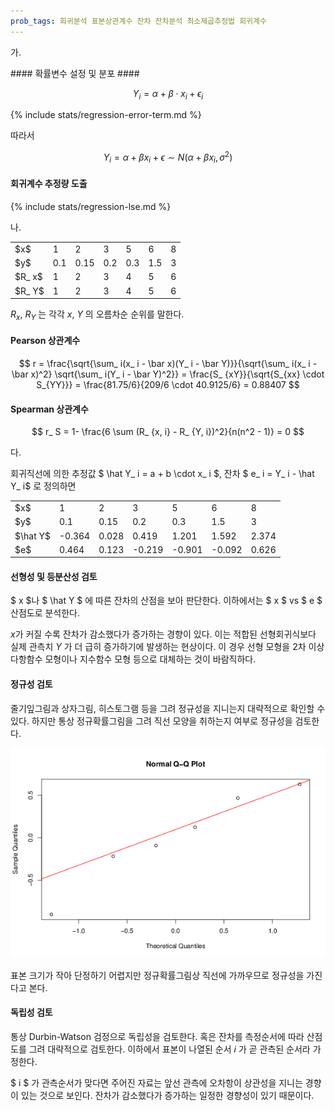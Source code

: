 ```yaml
---
prob_tags: 회귀분석 표본상관계수 잔차 잔차분석 최소제곱추정법 회귀계수
---
```

가.

<div>
#### 확률변수 설정 및 분포 ####

$$ Y_ i = \alpha + \beta \cdot x_ i + \epsilon_ i $$

{% include stats/regression-error-term.md %}

따라서

$$ Y_ i = \alpha + \beta x_ i + \epsilon \sim N( \alpha+\beta x_ i, \sigma ^2) $$

#### 회귀계수 추정량 도출 ####

{% include stats/regression-lse.md %}

<div id="chart_div1" class="chart"></div>
<script type="text/javascript">
google.load("visualization", "1", {packages:["corechart"]});
google.setOnLoadCallback(drawChart);
function drawChart() {
var data = google.visualization.arrayToDataTable([
  ['x', 'Y'],
  [ 1, 0.1 ],
  [ 2, 0.15 ],
  [ 3, 0.2 ],
  [ 5, 0.3 ],
  [ 6, 1.5 ],
  [ 8,  3]
]);

var options = {
  hAxis: {title: 'x', minValue: 0, maxValue: 9},
  vAxis: {title: 'Y', minValue: 0, maxValue: 4},
  trendlines: { 0: {type: 'linear', visibleInLegend: true} }
};

var chart = new google.visualization.ScatterChart(document.getElementById('chart_div1'));

chart.draw(data, options);
}
</script>

</div>

나.

<div>
<table>
<tr>
<td>$x$</td>
<td>1</td>
<td>2</td>
<td>3</td>
<td>5</td>
<td>6</td>
<td>8</td>
</tr>
<tr>
<td>$y$</td>
<td>0.1</td>
<td>0.15</td>
<td>0.2</td>
<td>0.3</td>
<td>1.5</td>
<td>3</td>
</tr>
<tr>
<td>$R_ x$</td>
<td>1</td>
<td>2</td>
<td>3</td>
<td>4</td>
<td>5</td>
<td>6</td>
</tr>
<tr>
<td>$R_ Y$</td>
<td>1</td>
<td>2</td>
<td>3</td>
<td>4</td>
<td>5</td>
<td>6</td>
</tr>
</table>

$R_ x$, $R_ Y$ 는 각각 $x$, $Y$ 의 오름차순 순위를 말한다.

#### Pearson 상관계수 ####

$$ r = \frac{\sqrt{\sum_ i(x_ i - \bar x)(Y_ i - \bar Y)}}{\sqrt{\sum_ i(x_ i - \bar x)^2} \sqrt{\sum_ i(Y_ i - \bar Y)^2}} = \frac{S_ {xY}}{\sqrt{S_{xx} \cdot S_{YY}}} = \frac{81.75/6}{209/6 \cdot 40.9125/6} = 0.88407 $$

#### Spearman 상관계수 ####

$$ r_ S = 1- \frac{6 \sum (R_ {x, i} - R_ {Y, i})^2}{n(n^2 - 1)} = 0 $$

</div>

다.

<div>
회귀직선에 의한 추정값 $ \hat Y_ i = a + b \cdot x_ i $, 잔차 $ e_ i = Y_ i - \hat Y_ i$ 로 정의하면

<table>
<tr>
<td>$x$</td>
<td>1</td>
<td>2</td>
<td>3</td>
<td>5</td>
<td>6</td>
<td>8</td>
</tr>
<tr>
<td>$y$</td>
<td>0.1</td>
<td>0.15</td>
<td>0.2</td>
<td>0.3</td>
<td>1.5</td>
<td>3</td>
</tr>
<tr>
<td>$\hat Y$</td>
<td>-0.364</td>
<td>0.028</td>
<td>0.419</td>
<td>1.201</td>
<td>1.592</td>
<td>2.374</td>
</tr>
<tr>
<td>$e$</td>
<td>0.464</td>
<td>0.123</td>
<td>-0.219</td>
<td>-0.901</td>
<td>-0.092</td>
<td>0.626</td>
</tr>
</table>

#### 선형성 및 등분산성 검토 ####
$ x $나 $ \hat Y $ 에 따른 잔차의 산점을 보아 판단한다. 이하에서는 $ x $ vs $ e $ 산점도로 분석한다.

<div id="chart_div2" class="chart"></div>
<script type="text/javascript">
google.load("visualization", "1", {packages:["corechart"]});
google.setOnLoadCallback(drawChart);
function drawChart() {
var data = google.visualization.arrayToDataTable([
  ['x', 'Y'],
  [ 1, 0.464 ],
  [ 2, 0.122 ],
  [ 3, -0.219 ],
  [ 5, -0.901 ],
  [ 6, -0.092 ],
  [ 8, 0.626 ]
]);

var options = {
  hAxis: {title: 'x', minValue: 0, maxValue: 9},
  vAxis: {title: 'e', minValue: -1, maxValue: 1},
  legend: 'none'
};

var chart = new google.visualization.ScatterChart(document.getElementById('chart_div2'));

chart.draw(data, options);
}
</script>

$x$가 커질 수록 잔차가 감소했다가 증가하는 경향이 있다.
이는 적합된 선형회귀식보다 실제 관측치 $Y$ 가 더 급히 증가하기에 발생하는 현상이다.
이 경우 선형 모형을 2차 이상 다항함수 모형이나 지수함수 모형 등으로 대체하는 것이 바람직하다.

#### 정규성 검토 ####
줄기잎그림과 상자그림, 히스토그램 등을 그려 정규성을 지니는지 대략적으로 확인할 수 있다.
하지만 통상 정규확률그림을 그려 직선 모양을 취하는지 여부로 정규성을 검토한다.

<img src="3-qq_plot.png" class="chart">

표본 크기가 작아 단정하기 어렵지만 정규확률그림상 직선에 가까우므로 정규성을 가진다고 본다.

#### 독립성 검토 ####
통상 Durbin-Watson 검정으로 독립성을 검토한다. 혹은 잔차를 측정순서에 따라 산점도를 그려 대략적으로 검토한다.
이하에서 표본이 나열된 순서 $i$ 가 곧 관측된 순서라 가정한다.

<div id="chart_div4" class="chart"></div>
<script type="text/javascript">
google.load("visualization", "1", {packages:["corechart"]});
google.setOnLoadCallback(drawChart);
function drawChart() {
var data = google.visualization.arrayToDataTable([
  ['i', 'Y'],
  [ 1, 0.464 ],
  [ 2, 0.122 ],
  [ 3, -0.219 ],
  [ 4, -0.901 ],
  [ 5, -0.092 ],
  [ 6, 0.626 ]
]);

var options = {
  hAxis: {title: 'i', minValue: 0, maxValue: 7},
  vAxis: {title: 'e', minValue: -1, maxValue: 1},
  legend: 'none'
};

var chart = new google.visualization.ScatterChart(document.getElementById('chart_div4'));

chart.draw(data, options);
}
</script>
$ i $ 가 관측순서가 맞다면 주어진 자료는 앞선 관측에 오차항이 상관성을 지니는 경향이 있는 것으로 보인다. 잔차가 감소했다가 증가하는 일정한 경향성이 있기 때문이다.
</div>
